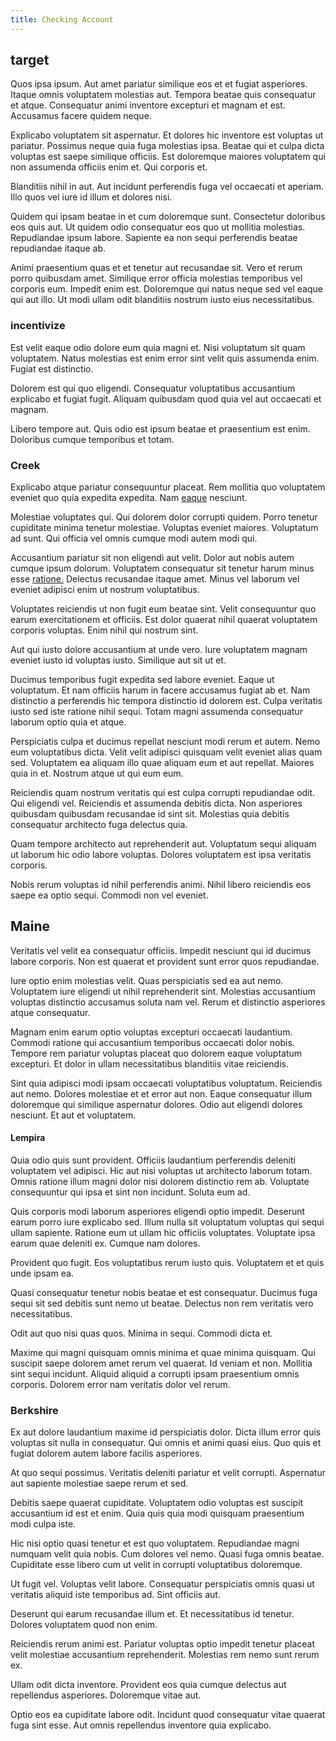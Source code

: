 ```yaml
---
title: Checking Account
---
```


## target

Quos ipsa ipsum. Aut amet pariatur similique eos et et fugiat asperiores. Itaque omnis voluptatem molestias aut. Tempora beatae quis consequatur et atque. Consequatur animi inventore excepturi et magnam et est. Accusamus facere quidem neque.

Explicabo voluptatem sit aspernatur. Et dolores hic inventore est voluptas ut pariatur. Possimus neque quia fuga molestias ipsa. Beatae qui et culpa dicta voluptas est saepe similique officiis. Est doloremque maiores voluptatem qui non assumenda officiis enim et. Qui corporis et.

Blanditiis nihil in aut. Aut incidunt perferendis fuga vel occaecati et aperiam. Illo quos vel iure id illum et dolores nisi.

Quidem qui ipsam beatae in et cum doloremque sunt. Consectetur doloribus eos quis aut. Ut quidem odio consequatur eos quo ut mollitia molestias. Repudiandae ipsum labore. Sapiente ea non sequi perferendis beatae repudiandae itaque ab.

Animi praesentium quas et et tenetur aut recusandae sit. Vero et rerum porro quibusdam amet. Similique error officia molestias temporibus vel corporis eum. Impedit enim est. Doloremque qui natus neque sed vel eaque qui aut illo. Ut modi ullam odit blanditiis nostrum iusto eius necessitatibus.

### incentivize

Est velit eaque odio dolore eum quia magni et. Nisi voluptatum sit quam voluptatem. Natus molestias est enim error sint velit quis assumenda enim. Fugiat est distinctio.

Dolorem est qui quo eligendi. Consequatur voluptatibus accusantium explicabo et fugiat fugit. Aliquam quibusdam quod quia vel aut occaecati et magnam.

Libero tempore aut. Quis odio est ipsum beatae et praesentium est enim. Doloribus cumque temporibus et totam.

### Creek

Explicabo atque pariatur consequuntur placeat. Rem mollitia quo voluptatem eveniet quo quia expedita expedita. Nam [eaque](/facere/temporibus/adipisci/quasi/pike_new_israeli_sheqel.md) nesciunt.

Molestiae voluptates qui. Qui dolorem dolor corrupti quidem. Porro tenetur cupiditate minima tenetur molestiae. Voluptas eveniet maiores. Voluptatum ad sunt. Qui officia vel omnis cumque modi autem modi qui.

Accusantium pariatur sit non eligendi aut velit. Dolor aut nobis autem cumque ipsum dolorum. Voluptatem consequatur sit tenetur harum minus esse [ratione.](/alias/executive_sms.md) Delectus recusandae itaque amet. Minus vel laborum vel eveniet adipisci enim ut nostrum voluptatibus.

Voluptates reiciendis ut non fugit eum beatae sint. Velit consequuntur quo earum exercitationem et officiis. Est dolor quaerat nihil quaerat voluptatem corporis voluptas. Enim nihil qui nostrum sint.

Aut qui iusto dolore accusantium at unde vero. Iure voluptatem magnam eveniet iusto id voluptas iusto. Similique aut sit ut et.

Ducimus temporibus fugit expedita sed labore eveniet. Eaque ut voluptatum. Et nam officiis harum in facere accusamus fugiat ab et. Nam distinctio a perferendis hic tempora distinctio id dolorem est. Culpa veritatis iusto sed iste ratione nihil sequi. Totam magni assumenda consequatur laborum optio quia et atque.

Perspiciatis culpa et ducimus repellat nesciunt modi rerum et autem. Nemo eum voluptatibus dicta. Velit velit adipisci quisquam velit eveniet alias quam sed. Voluptatem ea aliquam illo quae aliquam eum et aut repellat. Maiores quia in et. Nostrum atque ut qui eum eum.

Reiciendis quam nostrum veritatis qui est culpa corrupti repudiandae odit. Qui eligendi vel. Reiciendis et assumenda debitis dicta. Non asperiores quibusdam quibusdam recusandae id sint sit. Molestias quia debitis consequatur architecto fuga delectus quia.

Quam tempore architecto aut reprehenderit aut. Voluptatum sequi aliquam ut laborum hic odio labore voluptas. Dolores voluptatem est ipsa veritatis corporis.

Nobis rerum voluptas id nihil perferendis animi. Nihil libero reiciendis eos saepe ea optio sequi. Commodi non vel eveniet.

## Maine

Veritatis vel velit ea consequatur officiis. Impedit nesciunt qui id ducimus labore corporis. Non est quaerat et provident sunt error quos repudiandae.

Iure optio enim molestias velit. Quas perspiciatis sed ea aut nemo. Voluptatem iure eligendi ut nihil reprehenderit sint. Molestias accusantium voluptas distinctio accusamus soluta nam vel. Rerum et distinctio asperiores atque consequatur.

Magnam enim earum optio voluptas excepturi occaecati laudantium. Commodi ratione qui accusantium temporibus occaecati dolor nobis. Tempore rem pariatur voluptas placeat quo dolorem eaque voluptatum excepturi. Et dolor in ullam necessitatibus blanditiis vitae reiciendis.

Sint quia adipisci modi ipsam occaecati voluptatibus voluptatum. Reiciendis aut nemo. Dolores molestiae et et error aut non. Eaque consequatur illum doloremque qui similique aspernatur dolores. Odio aut eligendi dolores nesciunt. Et aut et voluptatem.

#### Lempira

Quia odio quis sunt provident. Officiis laudantium perferendis deleniti voluptatem vel adipisci. Hic aut nisi voluptas ut architecto laborum totam. Omnis ratione illum magni dolor nisi dolorem distinctio rem ab. Voluptate consequuntur qui ipsa et sint non incidunt. Soluta eum ad.

Quis corporis modi laborum asperiores eligendi optio impedit. Deserunt earum porro iure explicabo sed. Illum nulla sit voluptatum voluptas qui sequi ullam sapiente. Ratione eum ut ullam hic officiis voluptates. Voluptate ipsa earum quae deleniti ex. Cumque nam dolores.

Provident quo fugit. Eos voluptatibus rerum iusto quis. Voluptatem et et quis unde ipsam ea.

Quasi consequatur tenetur nobis beatae et est consequatur. Ducimus fuga sequi sit sed debitis sunt nemo ut beatae. Delectus non rem veritatis vero necessitatibus.

Odit aut quo nisi quas quos. Minima in sequi. Commodi dicta et.

Maxime qui magni quisquam omnis minima et quae minima quisquam. Qui suscipit saepe dolorem amet rerum vel quaerat. Id veniam et non. Mollitia sint sequi incidunt. Aliquid aliquid a corrupti ipsam praesentium omnis corporis. Dolorem error nam veritatis dolor vel rerum.

### Berkshire

Ex aut dolore laudantium maxime id perspiciatis dolor. Dicta illum error quis voluptas sit nulla in consequatur. Qui omnis et animi quasi eius. Quo quis et fugiat dolorem autem labore facilis asperiores.

At quo sequi possimus. Veritatis deleniti pariatur et velit corrupti. Aspernatur aut sapiente molestiae saepe rerum et sed.

Debitis saepe quaerat cupiditate. Voluptatem odio voluptas est suscipit accusantium id est et enim. Quia quis quia modi quisquam praesentium modi culpa iste.

Hic nisi optio quasi tenetur et est quo voluptatem. Repudiandae magni numquam velit quia nobis. Cum dolores vel nemo. Quasi fuga omnis beatae. Cupiditate esse libero cum ut velit in corrupti voluptatibus doloremque.

Ut fugit vel. Voluptas velit labore. Consequatur perspiciatis omnis quasi ut veritatis aliquid iste temporibus ad. Sint officiis aut.

Deserunt qui earum recusandae illum et. Et necessitatibus id tenetur. Dolores voluptatem quod non enim.

Reiciendis rerum animi est. Pariatur voluptas optio impedit tenetur placeat velit molestiae accusantium reprehenderit. Molestias rem nemo sunt rerum ex.

Ullam odit dicta inventore. Provident eos quia cumque delectus aut repellendus asperiores. Doloremque vitae aut.

Optio eos ea cupiditate labore odit. Incidunt quod consequatur vitae quaerat fuga sint esse. Aut omnis repellendus inventore quia explicabo.
